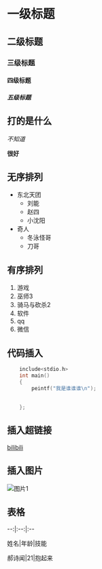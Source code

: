 # 一级标题
## 二级标题
### 三级标题
#### 四级标题
##### 五级标题

## 打的是什么

*不知道*

**很好**


## 无序排列
* 东北天团
  * 刘能 
  * 赵四
  * 小沈阳
* 奇人
  * 冬泳怪哥
  * 刀哥

## 有序排列
1. 游戏
  1. 巫师3 
  2. 骑马与砍杀2
2. 软件
  1. qq
  2. 微信


## 代码插入
``` c
	include<stdio.h>
	int main()
	{
		peintf("我是谁谁谁\n");
      		
		
	};

```
## 插入超链接
[bilibili](https://www.bilibili.com "点击进入b站")

## 插入图片
![图片1](https://img0.baidu.com/it/u=1302187753,1022585962&fm=253&fmt=auto&app=138&f=JPEG?w=889&h=500  "点击加载图片")


## 表格
--:|:--:|:--

姓名|年龄|技能

郝诗闻|21|抱起来
